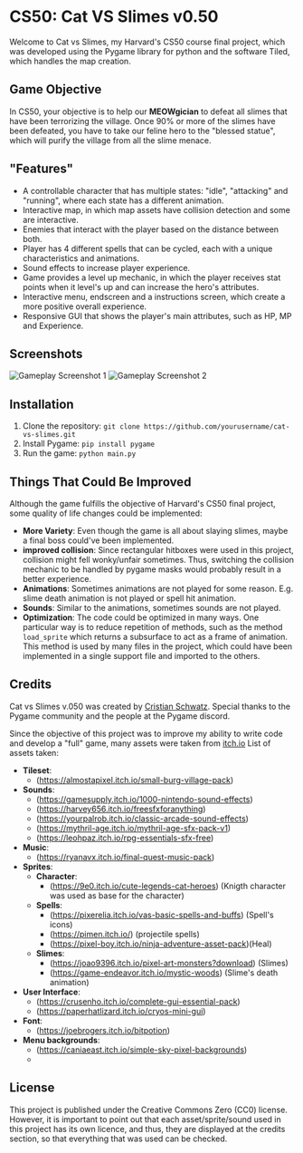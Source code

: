# CS50: Cat VS Slimes v0.50

Welcome to Cat vs Slimes, my Harvard's CS50 course final project, which was developed using the Pygame library for python and the software Tiled, which handles
the map creation.

## Game Objective

In CS50, your objective is to help our **MEOWgician** to defeat all slimes that have been terrorizing the village. Once 90% or more of the slimes have been defeated,
you have to take our feline hero to the "blessed statue", which will purify the village from all the slime menace.

## "Features"

- A controllable character that has multiple states: "idle", "attacking" and "running", where each state has a different animation.
- Interactive map, in which map assets have collision detection and some are interactive.
- Enemies that interact with the player based on the distance between both.
- Player has 4 different spells that can be cycled, each with a unique characteristics and animations.
- Sound effects to increase player experience.
- Game provides a level up mechanic, in which the player receives stat points when it level's up and can increase the hero's attributes.
- Interactive menu, endscreen and a instructions screen, which create a more positive overall experience.
- Responsive GUI that shows the player's main attributes, such as HP, MP and Experience.

## Screenshots

![Gameplay Screenshot 1](/screenshots/screenshot1.png)
![Gameplay Screenshot 2](/screenshots/screenshot2.png)

## Installation

1. Clone the repository: `git clone https://github.com/yourusername/cat-vs-slimes.git`
2. Install Pygame: `pip install pygame`
3. Run the game: `python main.py`

## Things That Could Be Improved

Although the game fulfills the objective of Harvard's CS50 final project, some quality of life changes could be implemented:

- **More Variety**: Even though the game is all about slaying slimes, maybe a final boss could've been implemented.
- **improved collision**: Since rectangular hitboxes were used in this project, collision might fell wonky/unfair sometimes. Thus, switching the collision mechanic
to be handled by pygame masks would probably result in a better experience.
- **Animations**: Sometimes animations are not played for some reason. E.g. slime death animation is not played or spell hit animation.
- **Sounds**: Similar to the animations, sometimes sounds are not played.
- **Optimization**: The code could be  optimized in many ways. One particular way is to reduce repetition of methods, such as the method ```load_sprite``` which
returns a subsurface to act as a frame of animation. This method is used by many files in the project, which could have been implemented in a single support file
and imported to the others.

## Credits

Cat vs Slimes v.050 was created by [Cristian Schwatz](https://github.com/cschwatz). Special thanks to the Pygame community and the people at the Pygame discord.

Since the objective of this project was to improve my ability to write code and develop a "full" game, many assets were taken from [itch.io](https://itch.io/game-assets/)
List of assets taken:
  - **Tileset**:
    - (https://almostapixel.itch.io/small-burg-village-pack)
  - **Sounds**:
    - (https://gamesupply.itch.io/1000-nintendo-sound-effects)
    - (https://harvey656.itch.io/freesfxforanything)
    - (https://yourpalrob.itch.io/classic-arcade-sound-effects)
    - (https://mythril-age.itch.io/mythril-age-sfx-pack-v1)
    - (https://leohpaz.itch.io/rpg-essentials-sfx-free)
  - **Music**:
    - (https://ryanavx.itch.io/final-quest-music-pack)
  - **Sprites**:
    - **Character**:
      - (https://9e0.itch.io/cute-legends-cat-heroes) (Knigth character was used as base for the character)
    - **Spells**:
      - (https://pixerelia.itch.io/vas-basic-spells-and-buffs) (Spell's icons)
      - (https://pimen.itch.io/) (projectile spells)
      - (https://pixel-boy.itch.io/ninja-adventure-asset-pack)(Heal)
    - **Slimes**:
      - (https://joao9396.itch.io/pixel-art-monsters?download) (Slimes)
      - (https://game-endeavor.itch.io/mystic-woods) (Slime's death animation)
  - **User Interface**:
      - (https://crusenho.itch.io/complete-gui-essential-pack)
      - (https://paperhatlizard.itch.io/cryos-mini-gui)
  - **Font**:
      - (https://joebrogers.itch.io/bitpotion)
  - **Menu backgrounds**:
      - (https://caniaeast.itch.io/simple-sky-pixel-backgrounds)
      - 
## License

This project is published under the Creative Commons Zero (CC0) license. However, it is important to point out that each asset/sprite/sound used in this project
has its own licence, and thus, they are displayed at the credits section, so that everything that was used can be checked.
